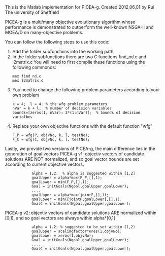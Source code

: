 This is the Matlab implementation for PICEA-g.
Created 2012,06,01 by Rui 
The university of Sheffield


PICEA-g is a multi/many objective evolutionary algorithm whose performance is 
demonstrated to outperform the well-known NSGA-II and MOEA/D on many-objective problems.

You can follow the following steps to use this code:

1. Add the folder subfunctions into the working path
2. In the folder subfunctions there are two C functions
	find_nd.c and l2matrix.c
    You will need to first complie these functions using the following commonds:
    ```
	mex find_nd.c
    mex l2matrix.c
	```
3. You need to change the following problem parameters according to your own problem
    ```
    k = 4;  l = 4; % the wfg problem parameters 
    nVar = k + l;  % number of decision variables
    bounds=[zeros(1, nVar); 2*(1:nVar)];  % bounds of decision varialbes
	```
4. Replace your own objective functions with the default function "wfg"
    ```
	F_P = wfg(P, objvNo, k, l, testNo); 
    F_C = wfg(C, objvNo, k, l, testNo);
	```

Lastly, we provide two versions of PICEA-g, the main difference lies in the generation of goal vectors
PICEA-g v1: objectiv vectors of candidate solutions ARE NOT normalized, and so goal vector bounds are 
            set according to current objective vectors.  
			
```            
            alpha = 1.2;  % alpha is suggested within [1,2]
            goalUpper = alpha*max(F_P,[],1); 
            goalLower = min(F_P,[],1); 
            Goal = initGoals(Ngoal,goalUpper,goalLower); 
            .... 
            goalUpper = alpha*max(jointF,[],1);
            goalLower = min([jointF;goalLower],[],1);
            GoalC = initGoals(Ngoal,goalUpper,goalLower); 
```    

PICEA-g v2: objectiv vectors of candidate solutions ARE normalized within [0,1], and so goal vectors 
            are always within alpha*[0,1]

```            
            alpha = 1.2; % suggested to be set within (1,2)
            goalUpper = scalingfactor*ones(1,objvNo); 
            goalLower = zeros(1,objvNo);
            Goal = initGoals(Ngoal,goalUpper,goalLower);
            .... 
            GoalC = initGoals(Ngoal,goalUpper,goalLower);
```
	
